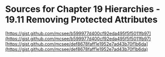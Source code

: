 # Sources for Chapter 19 Hierarchies - 19.11 Removing Protected Attributes

[https://gist.github.com/mcsee/b599977d400cf92eda495f5f5011fb97](https://gist.github.com/mcsee/b599977d400cf92eda495f5f5011fb97)
[https://gist.github.com/mcsee/def8678faff1e1952e7ad43b70f1b6da](https://gist.github.com/mcsee/def8678faff1e1952e7ad43b70f1b6da)